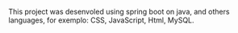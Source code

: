 This project was desenvoled using spring boot on java, and others languages, for exemplo: CSS, JavaScript, Html, MySQL.

